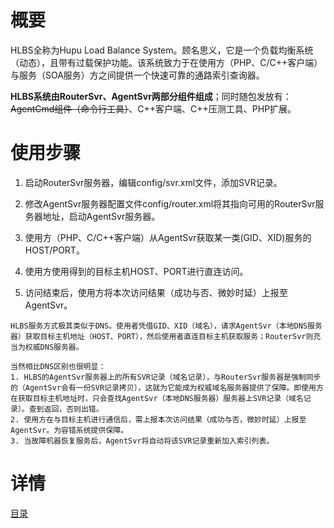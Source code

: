 # 概要

HLBS全称为Hupu Load Balance System。顾名思义，它是一个负载均衡系统（动态），且带有过载保护功能。该系统致力于在使用方（PHP、C/C++客户端）与服务（SOA服务）方之间提供一个快速可靠的通路索引查询器。

**HLBS系统由RouterSvr、AgentSvr两部分组件组成**；同时随包发放有：~~AgentCmd组件（命令行工具）~~、C++客户端、C++压测工具、PHP扩展。


# 使用步骤

1. 启动RouterSvr服务器，编辑config/svr.xml文件，添加SVR记录。
2. 修改AgentSvr服务器配置文件config/router.xml将其指向可用的RouterSvr服务器地址，启动AgentSvr服务器。

3. 使用方（PHP、C/C++客户端）从AgentSvr获取某一类(GID、XID)服务的HOST/PORT。
4. 使用方使用得到的目标主机HOST、PORT进行直连访问。
5. 访问结束后，使用方将本次访问结果（成功与否、微妙时延）上报至AgentSvr。


```
HLBS服务方式极其类似于DNS。使用者凭借GID、XID（域名），请求AgentSvr（本地DNS服务器）获取目标主机地址（HOST、PORT），然后使用者直连目标主机获取服务；RouterSvr则充当为权威DNS服务器。

当然相比DNS区别也很明显：
1. HLBS的AgentSvr服务器上的所有SVR记录（域名记录），与RouterSvr服务器是强制同步的（AgentSvr会有一份SVR记录拷贝），这就为它能成为权威域名服务器提供了保障。即使用方在获取目标主机地址时，只会查找AgentSvr（本地DNS服务器）服务器上SVR记录（域名记录）。查到返回，否则出错。
2. 使用方在与目标主机进行通信后，需上报本次访问结果（成功与否，微妙时延）上报至AgentSvr。为容错系统提供保障。
3. 当故障机器恢复服务后，AgentSvr将自动将该SVR记录重新加入索引列表。
```

# 详情

[目录](document/SUMMARY.md)
